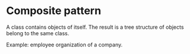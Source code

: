 # Composite pattern

A class contains objects of itself. The result is a tree structure of objects belong to the same class.

Example: employee organization of a company.